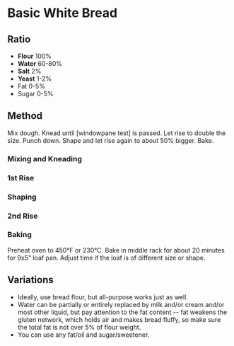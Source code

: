 # Basic White Bread

## Ratio
* **Flour** 100%
* **Water** 60-80%
* **Salt** 2%
* **Yeast** 1-2%
* Fat 0-5%
* Sugar 0-5%

## Method
Mix dough. Knead until [windowpane test] is passed. Let rise to double the size. Punch down. Shape and let rise again to about 50% bigger. Bake.

### Mixing and Kneading

### 1st Rise

### Shaping

### 2nd Rise

### Baking

Preheat oven to 450&deg;F or 230&deg;C. Bake in middle rack for about 20 minutes for 9x5" loaf pan. Adjust time if the loaf is of different size or shape.


## Variations

* Ideally, use bread flour, but all-purpose works just as well.
* Water can be partially or entirely replaced by milk and/or cream and/or most other liquid, but pay attention to the fat content -- fat weakens the gluten network, which holds air and makes bread fluffy, so make sure the total fat is not over 5% of flour weight.
* You can use any fat/oil and sugar/sweetener.